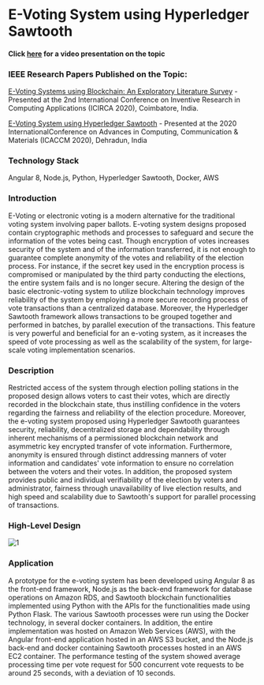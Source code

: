 # E-Voting System using Hyperledger Sawtooth

#### Click [here](https://drive.google.com/file/d/1zCZFTxKIla3KC8rEZiqaYlag_rZ-40Pe/view) for a video presentation on the topic

### IEEE Research Papers Published on the Topic:

[E-Voting Systems using Blockchain: An Exploratory Literature Survey](https://ieeexplore.ieee.org/document/9183185) - Presented at the 2nd International Conference on Inventive Research in Computing Applications (ICIRCA 2020), Coimbatore, India.

[E-Voting System using Hyperledger Sawtooth](https://ieeexplore.ieee.org/document/9212945) - Presented at the 2020 InternationalConference on Advances in Computing, Communication & Materials (ICACCM 2020), Dehradun, India

### Technology Stack
Angular 8, Node.js, Python, Hyperledger Sawtooth, Docker, AWS

### Introduction
E-Voting or electronic voting is a modern alternative for the traditional voting system involving paper ballots. E-voting system designs proposed contain cryptographic methods and processes to safeguard and secure the information of the votes being cast. Though encryption of votes increases security of the system and of the information transferred, it is not enough to guarantee complete anonymity of the votes and reliability of the election process. For instance, if the secret key used in the encryption process is compromised or manipulated by the third party conducting the elections, the entire system fails and is no longer secure. Altering the design of the basic electronic-voting system to utilize blockchain technology improves reliability of the system by employing a more secure recording process of vote transactions than a centralized database. Moreover, the Hyperledger Sawtooth framework allows transactions to be grouped together and performed in batches, by parallel execution of the transactions. This feature is very powerful and beneficial for an e-voting system, as it increases the speed of vote processing as well as the scalability of the system, for large-scale voting implementation scenarios.

### Description
Restricted access of the system through election polling stations in the proposed design allows voters to cast their votes, which are directly recorded in the blockchain state, thus instilling confidence in the voters regarding the fairness and reliability of the election procedure. Moreover, the e-voting system proposed using Hyperledger Sawtooth guarantees security, reliability, decentralized storage and dependability through inherent mechanisms of a permissioned blockchain network and asymmetric key encrypted transfer of vote information. Furthermore, anonymity is ensured through distinct addressing manners of voter information and candidates' vote information to ensure no correlation between the voters and their votes. In addition, the proposed system provides public and individual verifiability of the election by voters and administrator, fairness through unavailability of live election results, and high speed and scalability due to Sawtooth's support for parallel processing of transactions.

### High-Level Design

![1](https://images.app.goo.gl/4MU22ibS9eD4GzCN9)
 
### Application
A prototype for the e-voting system has been developed using Angular 8 as the front-end framework, Node.js as the back-end framework for database operations on Amazon RDS, and Sawtooth blockchain functionalities implemented using Python with the APIs for the functionalities made using Python Flask. The various Sawtooth processes were run using the Docker technology, in several docker containers. In addition, the entire implementation was hosted on Amazon Web Services (AWS), with the Angular front-end application hosted in an AWS S3 bucket, and the Node.js back-end and docker containing Sawtooth processes hosted in an AWS EC2 container. The performance testing of the system showed average processing time per vote request for 500 concurrent vote requests to be around 25 seconds, with a deviation of 10 seconds.

